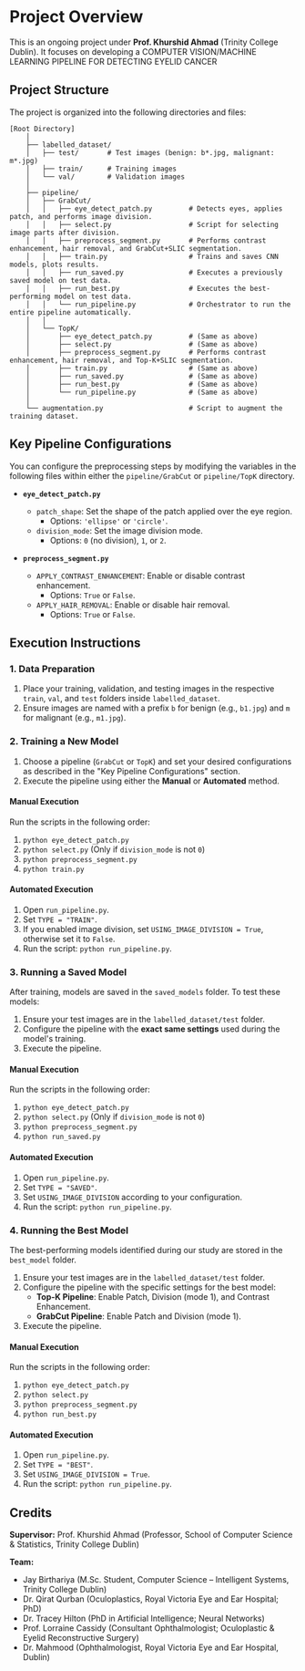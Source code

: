 # Project Overview

This is an ongoing project under **Prof. Khurshid Ahmad** (Trinity College Dublin). It focuses on developing a COMPUTER VISION/MACHINE LEARNING PIPELINE FOR DETECTING EYELID CANCER



## Project Structure

The project is organized into the following directories and files:

```
[Root Directory]
    │
    ├── labelled_dataset/
    │   ├── test/       # Test images (benign: b*.jpg, malignant: m*.jpg)
    │   ├── train/      # Training images
    │   └── val/        # Validation images
    │
    ├── pipeline/
    │   ├── GrabCut/
    │   │   ├── eye_detect_patch.py         # Detects eyes, applies patch, and performs image division.
    │   │   ├── select.py                   # Script for selecting image parts after division.
    │   │   ├── preprocess_segment.py       # Performs contrast enhancement, hair removal, and GrabCut+SLIC segmentation.
    │   │   ├── train.py                    # Trains and saves CNN models, plots results.
    │   │   ├── run_saved.py                # Executes a previously saved model on test data.
    │   │   ├── run_best.py                 # Executes the best-performing model on test data.
    │   │   └── run_pipeline.py             # Orchestrator to run the entire pipeline automatically.
    │   │
    │   └── TopK/
    │       ├── eye_detect_patch.py         # (Same as above)
    │       ├── select.py                   # (Same as above)
    │       ├── preprocess_segment.py       # Performs contrast enhancement, hair removal, and Top-K+SLIC segmentation.
    │       ├── train.py                    # (Same as above)
    │       ├── run_saved.py                # (Same as above)
    │       ├── run_best.py                 # (Same as above)
    │       └── run_pipeline.py             # (Same as above)
    │
    └── augmentation.py                     # Script to augment the training dataset.
```

## Key Pipeline Configurations

You can configure the preprocessing steps by modifying the variables in the following files within either the `pipeline/GrabCut` or `pipeline/TopK` directory.

-   **`eye_detect_patch.py`**
    -   `patch_shape`: Set the shape of the patch applied over the eye region.
        -   Options: `'ellipse'` or `'circle'`.
    -   `division_mode`: Set the image division mode.
        -   Options: `0` (no division), `1`, or `2`.

-   **`preprocess_segment.py`**
    -   `APPLY_CONTRAST_ENHANCEMENT`: Enable or disable contrast enhancement.
        -   Options: `True` or `False`.
    -   `APPLY_HAIR_REMOVAL`: Enable or disable hair removal.
        -   Options: `True` or `False`.

## Execution Instructions

### 1. Data Preparation

1.  Place your training, validation, and testing images in the respective `train`, `val`, and `test` folders inside `labelled_dataset`.
2.  Ensure images are named with a prefix `b` for benign (e.g., `b1.jpg`) and `m` for malignant (e.g., `m1.jpg`).

### 2. Training a New Model

1.  Choose a pipeline (`GrabCut` or `TopK`) and set your desired configurations as described in the "Key Pipeline Configurations" section.
2.  Execute the pipeline using either the **Manual** or **Automated** method.

#### Manual Execution
Run the scripts in the following order:
1.  `python eye_detect_patch.py`
2.  `python select.py` (Only if `division_mode` is not `0`)
3.  `python preprocess_segment.py`
4.  `python train.py`

#### Automated Execution
1.  Open `run_pipeline.py`.
2.  Set `TYPE = "TRAIN"`.
3.  If you enabled image division, set `USING_IMAGE_DIVISION = True`, otherwise set it to `False`.
4.  Run the script: `python run_pipeline.py`.

### 3. Running a Saved Model

After training, models are saved in the `saved_models` folder. To test these models:

1.  Ensure your test images are in the `labelled_dataset/test` folder.
2.  Configure the pipeline with the **exact same settings** used during the model's training.
3.  Execute the pipeline.

#### Manual Execution
Run the scripts in the following order:
1.  `python eye_detect_patch.py`
2.  `python select.py` (Only if `division_mode` is not `0`)
3.  `python preprocess_segment.py`
4.  `python run_saved.py`

#### Automated Execution
1.  Open `run_pipeline.py`.
2.  Set `TYPE = "SAVED"`.
3.  Set `USING_IMAGE_DIVISION` according to your configuration.
4.  Run the script: `python run_pipeline.py`.

### 4. Running the Best Model

The best-performing models identified during our study are stored in the `best_model` folder.

1.  Ensure your test images are in the `labelled_dataset/test` folder.
2.  Configure the pipeline with the specific settings for the best model:
    -   **Top-K Pipeline**: Enable Patch, Division (mode 1), and Contrast Enhancement.
    -   **GrabCut Pipeline**: Enable Patch and Division (mode 1).
3.  Execute the pipeline.

#### Manual Execution
Run the scripts in the following order:
1.  `python eye_detect_patch.py`
2.  `python select.py`
3.  `python preprocess_segment.py`
4.  `python run_best.py`

#### Automated Execution
1.  Open `run_pipeline.py`.
2.  Set `TYPE = "BEST"`.
3.  Set `USING_IMAGE_DIVISION = True`.
4.  Run the script: `python run_pipeline.py`.


## Credits
**Supervisor:** Prof. Khurshid Ahmad (Professor, School of Computer Science & Statistics, Trinity College Dublin)

**Team:**
- Jay Birthariya (M.Sc. Student, Computer Science – Intelligent Systems, Trinity College Dublin)
- Dr. Qirat Qurban (Oculoplastics, Royal Victoria Eye and Ear Hospital; PhD)
- Dr. Tracey Hilton (PhD in Artificial Intelligence; Neural Networks)
- Prof. Lorraine Cassidy (Consultant Ophthalmologist; Oculoplastic & Eyelid Reconstructive Surgery)
- Dr. Mahmood (Ophthalmologist, Royal Victoria Eye and Ear Hospital, Dublin)